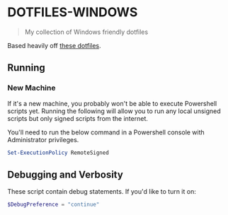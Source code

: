 # DOTFILES-WINDOWS

> My collection of Windows friendly dotfiles

Based heavily off [these dotfiles](https://github.com/jayharris/dotfiles-windows).

## Running
### New Machine
If it's a new machine, you probably won't be able to execute Powershell scripts yet. Running the following will allow you to run any local unsigned scripts but only signed scripts from the internet.

You'll need to run the below command in a Powershell console with Administrator privileges.
```powershell
Set-ExecutionPolicy RemoteSigned
```

## Debugging and Verbosity
These script contain debug statements. If you'd like to turn it on:
```powershell
$DebugPreference = "continue"
```